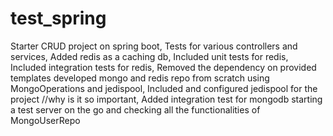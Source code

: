 # test_spring
Starter CRUD project on spring boot,
Tests for various controllers and services,
Added redis as a caching db,
Included unit tests for redis,
Included integration tests for redis, 
Removed the dependency on provided templates developed mongo and redis repo from scratch using MongoOperations and jedispool,
Included and configured jedispool for the project //why is it so important,
Added integration test for mongodb starting a test server on the go and checking all the functionalities of MongoUserRepo
